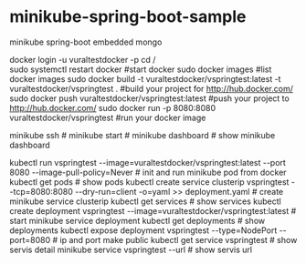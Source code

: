 # minikube-spring-boot-sample
minikube spring-boot embedded mongo

docker login -u vuraltestdocker -p <password> 
cd /<spring-boot-project-path>  
sudo systemctl restart docker                                                                            #start docker
sudo docker images                                                                                       #list docker images
sudo docker build -t vuraltestdocker/vspringtest:latest -t vuraltestdocker/vspringtest .                 #build your project for http://hub.docker.com/
sudo docker push vuraltestdocker/vspringtest:latest                                                      #push your project to http://hub.docker.com/
sudo docker run -p 8080:8080 vuraltestdocker/vspringtest                                                 #run your docker image


minikube ssh                                                                                             # 
minikube start                                                                                           #
minikube dashboard                                                                                       # show minikube dashboard

kubectl run vspringtest --image=vuraltestdocker/vspringtest:latest --port 8080 --image-pull-policy=Never # init and run minikube pod from docker
kubectl get pods                                                                                         # show pods
kubectl create service clusterip vspringtest --tcp=8080:8080 --dry-run=client -o=yaml >> deployment.yaml # create minikube service clusterip
kubectl get services                                                                                     # show services
kubectl create deployment vspringtest --image=vuraltestdocker/vspringtest:latest                         # start minikube service deployment
kubectl get deployments                                                                                  # show deployments
kubectl expose deployment vspringtest --type=NodePort --port=8080                                        # ip and port make public
kubectl get service vspringtest                                                                          # show servis detail
minikube service vspringtest --url                                                                       # show servis url

